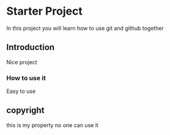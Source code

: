 # Starter Project
  In this project you will learn how to use git and github together
## Introduction
  Nice project 
### How to use it
  Easy to use
## copyright
   this is my property no one can use it  